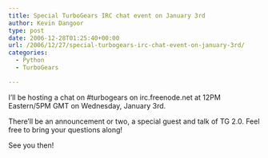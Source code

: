 ```yaml
---
title: Special TurboGears IRC chat event on January 3rd
author: Kevin Dangoor
type: post
date: 2006-12-28T01:25:40+00:00
url: /2006/12/27/special-turbogears-irc-chat-event-on-january-3rd/
categories:
  - Python
  - TurboGears

---
```

I&#8217;ll be hosting a chat on #turbogears on irc.freenode.net at 12PM Eastern/5PM GMT on Wednesday, January 3rd.

There&#8217;ll be an announcement or two, a special guest and talk of TG 2.0. Feel free to bring your questions along!

See you then!